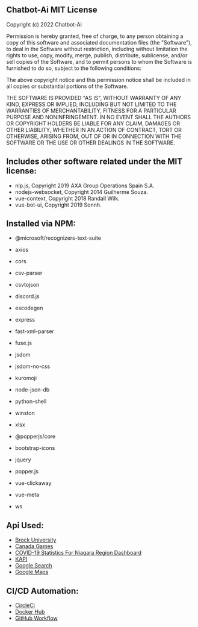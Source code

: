 ## Chatbot-Ai MIT License

Copyright (c) 2022 Chatbot-Ai

Permission is hereby granted, free of charge, to any person obtaining a copy
of this software and associated documentation files (the "Software"), to deal
in the Software without restriction, including without limitation the rights
to use, copy, modify, merge, publish, distribute, sublicense, and/or sell
copies of the Software, and to permit persons to whom the Software is
furnished to do so, subject to the following conditions:

The above copyright notice and this permission notice shall be included in all
copies or substantial portions of the Software.

THE SOFTWARE IS PROVIDED "AS IS", WITHOUT WARRANTY OF ANY KIND, EXPRESS OR
IMPLIED, INCLUDING BUT NOT LIMITED TO THE WARRANTIES OF MERCHANTABILITY,
FITNESS FOR A PARTICULAR PURPOSE AND NONINFRINGEMENT. IN NO EVENT SHALL THE
AUTHORS OR COPYRIGHT HOLDERS BE LIABLE FOR ANY CLAIM, DAMAGES OR OTHER
LIABILITY, WHETHER IN AN ACTION OF CONTRACT, TORT OR OTHERWISE, ARISING FROM,
OUT OF OR IN CONNECTION WITH THE SOFTWARE OR THE USE OR OTHER DEALINGS IN THE
SOFTWARE.

## Includes other software related under the MIT license:

 - nlp.js, Copyright 2019 AXA Group Operations Spain S.A.
 - nodejs-websocket, Copyright 2014 Guilherme Souza.
 - vue-context, Copyright 2018 Randall Wilk.
 - vue-bot-ui, Copyright 2019 Sonnh.

## Installed via NPM:

 - @microsoft/recognizers-text-suite
 - axios
 - cors
 - csv-parser
 - csvtojson
 - discord.js
 - escodegen
 - express
 - fast-xml-parser
 - fuse.js
 - jsdom
 - jsdom-no-css
 - kuromoji
 - node-json-db
 - python-shell
 - winston
 - xlsx

 - @popperjs/core
 - bootstrap-icons
 - jquery
 - popper.js
 - vue-clickaway
 - vue-meta
 - ws

## Api Used:

 - [Brock University](https://brocku.ca)
 - [Canada Games](https://canadagames.ca)
 - [COVID-19 Statistics For Niagara Region Dashboard](https://github.com/KrunkZhou/COVID19-NiagaraRegion-Dashboard)
 - [KAPI](https://api.krunk.cn)
 - [Google Search](https://programmablesearchengine.google.com/about/)
 - [Google Maps](https://developers.google.com/maps)

## CI/CD Automation:

 - [CircleCi](https://circleci.com)
 - [Docker Hub](https://hub.docker.com)
 - [GitHub Workflow](https://docs.github.com/en/actions/using-workflows/about-workflows)